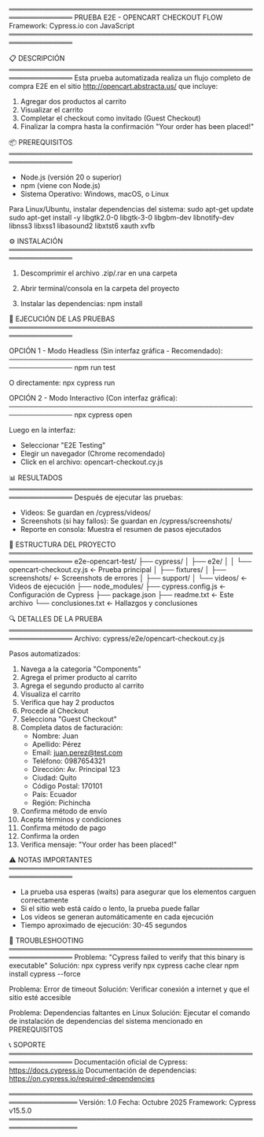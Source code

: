 ═══════════════════════════════════════════════════════════════
  PRUEBA E2E - OPENCART CHECKOUT FLOW
  Framework: Cypress.io con JavaScript
═══════════════════════════════════════════════════════════════

📋 DESCRIPCIÓN
═══════════════════════════════════════════════════════════════
Esta prueba automatizada realiza un flujo completo de compra E2E 
en el sitio http://opencart.abstracta.us/ que incluye:

1. Agregar dos productos al carrito
2. Visualizar el carrito
3. Completar el checkout como invitado (Guest Checkout)
4. Finalizar la compra hasta la confirmación "Your order has been placed!"

📦 PREREQUISITOS
═══════════════════════════════════════════════════════════════
- Node.js (versión 20 o superior)
- npm (viene con Node.js)
- Sistema Operativo: Windows, macOS, o Linux

Para Linux/Ubuntu, instalar dependencias del sistema:
  sudo apt-get update
  sudo apt-get install -y libgtk2.0-0 libgtk-3-0 libgbm-dev libnotify-dev libnss3 libxss1 libasound2 libxtst6 xauth xvfb


⚙️ INSTALACIÓN
═══════════════════════════════════════════════════════════════
1. Descomprimir el archivo .zip/.rar en una carpeta

2. Abrir terminal/consola en la carpeta del proyecto

3. Instalar las dependencias:
   npm install


🚀 EJECUCIÓN DE LAS PRUEBAS
═══════════════════════════════════════════════════════════════

OPCIÓN 1 - Modo Headless (Sin interfaz gráfica - Recomendado):
───────────────────────────────────────────────────────────────
  npm run test
  
  O directamente:
  npx cypress run


OPCIÓN 2 - Modo Interactivo (Con interfaz gráfica):
───────────────────────────────────────────────────────────────
  npx cypress open
  
  Luego en la interfaz:
  - Seleccionar "E2E Testing"
  - Elegir un navegador (Chrome recomendado)
  - Click en el archivo: opencart-checkout.cy.js


📊 RESULTADOS
═══════════════════════════════════════════════════════════════
Después de ejecutar las pruebas:

- Videos: Se guardan en /cypress/videos/
- Screenshots (si hay fallos): Se guardan en /cypress/screenshots/
- Reporte en consola: Muestra el resumen de pasos ejecutados


📁 ESTRUCTURA DEL PROYECTO
═══════════════════════════════════════════════════════════════
e2e-opencart-test/
├── cypress/
│   ├── e2e/
│   │   └── opencart-checkout.cy.js    ← Prueba principal
│   ├── fixtures/
│   ├── screenshots/                   ← Screenshots de errores
│   ├── support/
│   └── videos/                        ← Videos de ejecución
├── node_modules/
├── cypress.config.js                  ← Configuración de Cypress
├── package.json
├── readme.txt                         ← Este archivo
└── conclusiones.txt                   ← Hallazgos y conclusiones


🔍 DETALLES DE LA PRUEBA
═══════════════════════════════════════════════════════════════
Archivo: cypress/e2e/opencart-checkout.cy.js

Pasos automatizados:
  1. Navega a la categoría "Components"
  2. Agrega el primer producto al carrito
  3. Agrega el segundo producto al carrito
  4. Visualiza el carrito
  5. Verifica que hay 2 productos
  6. Procede al Checkout
  7. Selecciona "Guest Checkout"
  8. Completa datos de facturación:
     - Nombre: Juan
     - Apellido: Pérez
     - Email: juan.perez@test.com
     - Teléfono: 0987654321
     - Dirección: Av. Principal 123
     - Ciudad: Quito
     - Código Postal: 170101
     - País: Ecuador
     - Región: Pichincha
  9. Confirma método de envío
  10. Acepta términos y condiciones
  11. Confirma método de pago
  12. Confirma la orden
  13. Verifica mensaje: "Your order has been placed!"


⚠️ NOTAS IMPORTANTES
═══════════════════════════════════════════════════════════════
- La prueba usa esperas (waits) para asegurar que los elementos 
  carguen correctamente
- Si el sitio web está caído o lento, la prueba puede fallar
- Los videos se generan automáticamente en cada ejecución
- Tiempo aproximado de ejecución: 30-45 segundos


🐛 TROUBLESHOOTING
═══════════════════════════════════════════════════════════════
Problema: "Cypress failed to verify that this binary is executable"
Solución: 
  npx cypress verify
  npx cypress cache clear
  npm install cypress --force

Problema: Error de timeout
Solución: Verificar conexión a internet y que el sitio esté accesible

Problema: Dependencias faltantes en Linux
Solución: Ejecutar el comando de instalación de dependencias del 
          sistema mencionado en PREREQUISITOS


📞 SOPORTE
═══════════════════════════════════════════════════════════════
Documentación oficial de Cypress: https://docs.cypress.io
Documentación de dependencias: https://on.cypress.io/required-dependencies

════════════════════════════════════════════════════════════════
Versión: 1.0
Fecha: Octubre 2025
Framework: Cypress v15.5.0
════════════════════════════════════════════════════════════════